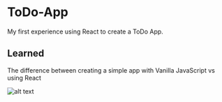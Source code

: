 # ToDo-App
My first experience using React to create a ToDo App. 

## Learned
The difference between creating a simple app with Vanilla JavaScript vs using React


![alt text](https://github.com/[username]/[reponame]/blob/[branch]/image.jpg?raw=true)
